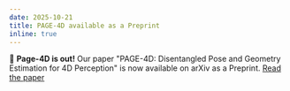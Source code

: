 ```yaml
---
date: 2025-10-21
title: PAGE-4D available as a Preprint
inline: true
---
```


🧠 **Page-4D is out!** Our paper "PAGE-4D: Disentangled Pose and Geometry Estimation for 4D Perception" is now available on arXiv as a Preprint. [Read the paper](https://www.arxiv.org/abs/2510.17568)
